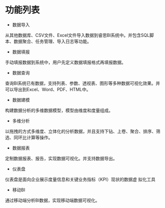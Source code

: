 # 功能列表

* 数据导入

从其他数据库、CSV文件、Excel文件导入数据到睿思BI系统中。并包含SQL脚本、数据聚合、任务管理、导入日志等功能。

* 数据填报

手动填报数据到系统中，用户先定义数据填报格式再填报数据。

* 数据查询

查询BI系统已有数据，支持列表、参数、透视表、图形等多种数据可视化效果。并可以导出到Excel、Word、PDF、HTML中。

* 数据建模

构建数据分析的多维数据模型，模型由维度和度量组成。

* 多维分析

以拖拽的方式多维度、立体化的分析数据，并且支持下钻、上卷、聚合、排序、筛选、同环比计算等操作。

* 数据报表

定制数据报表、报告，实现数据可视化。并支持数据导出。

* 仪表盘

 仪表盘是面向企业展示度量信息和关键业务指标（KPI）现状的数据虚 拟化工具

* 移动BI

通过移动端分析BI数据，实现移动端数据可视化。


